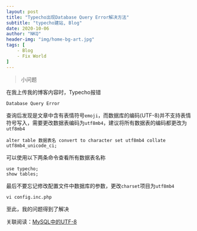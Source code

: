 ```yaml
---
layout: post
title: "Typecho出现Database Query Error解决方法"
subtitle: "typecho建站, Blog"
date: 2020-10-06
author: "NKQ"
header-img: "img/home-bg-art.jpg"
tags: [
    - Blog
    - Fix World
]
---
```



> 小问题

在我上传我的博客内容时，Typecho报错

```
Database Query Error
```

查询后发现是文章中含有表情符号`emoji`，而数据库的编码(UTF-8)并不支持表情符号写入，需要更改数据表编码为`utf8mb4`，建议将所有数据表的编码都更改为`utf8mb4`

```mysql
alter table 数据表名 convert to character set utf8mb4 collate utf8mb4_unicode_ci;
```

可以使用以下两条命令查看所有数据表名称

```mysql
use typecho;
show tables;
```

最后不要忘记修改配置文件中数据库的参数，更改`charset`项目为`utf8mb4`

```
vi config.inc.php
```

至此，我的问题得到了解决

关联阅读：[MySQL中的UTF-8](https://my.oschina.net/xsh1208/blog/1052781)


